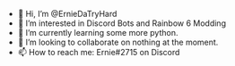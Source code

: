 - 👋 Hi, I’m @ErnieDaTryHard
- 👀 I’m interested in Discord Bots and Rainbow 6 Modding
- 🌱 I’m currently learning some more python.
- 💞️ I’m looking to collaborate on nothing at the moment.
- 📫 How to reach me: Ernie#2715 on Discord

